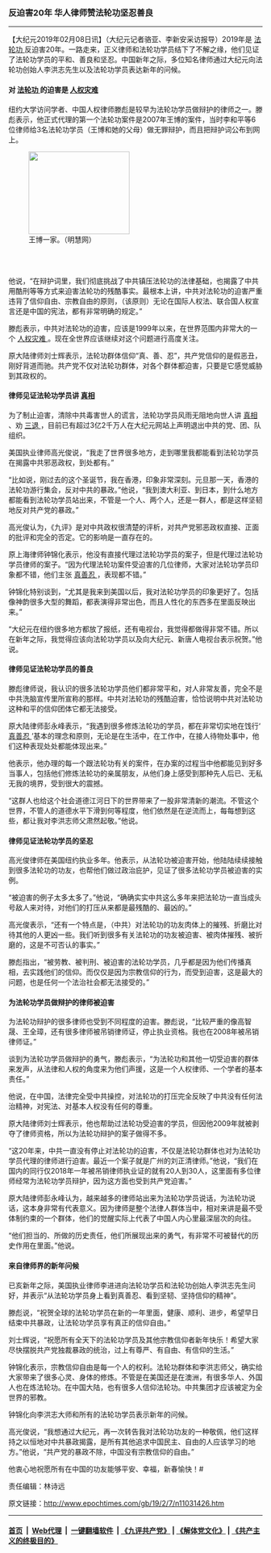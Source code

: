 ### 反迫害20年 华人律师赞法轮功坚忍善良
------------------------

<p>
 【大纪元2019年02月08日讯】（大纪元记者骆亚、李新安采访报导）2019年是
 <a href="http://www.epochtimes.com/gb/tag/%E6%B3%95%E8%BD%AE%E5%8A%9F.html">
  法轮功
 </a>
 反迫害20年。一路走来，正义律师和法轮功学员结下了不解之缘，他们见证了法轮功学员的平和、善良和坚忍。中国新年之际，多位知名律师通过大纪元向法轮功创始人李洪志先生以及法轮功学员表达新年的问候。
</p>
<h4>
 对
 <a href="http://www.epochtimes.com/gb/tag/%E6%B3%95%E8%BD%AE%E5%8A%9F.html">
  法轮功
 </a>
 的迫害是
 <a href="http://www.epochtimes.com/gb/tag/%E4%BA%BA%E6%9D%83%E7%81%BE%E9%9A%BE.html">
  人权灾难
 </a>
</h4>
<p>
 纽约大学访问学者、中国人权律师滕彪是较早为法轮功学员做辩护的律师之一。滕彪表示，他正式代理的第一个法轮功案件是2007年王博的案件，当时李和平等6位律师给3名法轮功学员（王博和她的父母）做无罪辩护，而且把辩护词公布到网上。
</p>
<figure class="wp-caption aligncenter" id="attachment_11031935" style="width: 200px">
 <a href="http://i.epochtimes.com/assets/uploads/2019/02/2007-4-30-wangbofamily-ss.jpg">
  <img alt="" class="size-full wp-image-11031935" height="164" src="http://i.epochtimes.com/assets/uploads/2019/02/2007-4-30-wangbofamily-ss.jpg" width="200"/>
 </a>
 <br/><figcaption class="wp-caption-text">
  王博一家。（明慧网）
 </figcaption><br/>
</figure><br/>
<p>
 他说，“在辩护词里，我们彻底挑战了中共镇压法轮功的法律基础，也揭露了中共用酷刑等等方式来迫害法轮功的残酷事实。最根本上讲，中共对法轮功的迫害严重违背了信仰自由、宗教自由的原则，（该原则）无论在国际人权法、联合国人权宣言还是中国的宪法，都有非常明确的规定。”
</p>
<p>
 滕彪表示，中共对法轮功的迫害，应该是1999年以来，在世界范围内非常大的一个
 <a href="http://www.epochtimes.com/gb/tag/%E4%BA%BA%E6%9D%83%E7%81%BE%E9%9A%BE.html">
  人权灾难
 </a>
 。现在全世界应该继续对这个问题进行高度关注。
</p>
<p>
 原大陆律师刘士辉表示，法轮功群体信仰“真、善、忍”，共产党信仰的是假恶丑，刚好背道而驰。共产党不仅对法轮功群体，对各个群体都迫害，只要是它感觉威胁到其政权的。
</p>
<h4>
 律师见证法轮功学员讲
 <a href="http://www.epochtimes.com/gb/tag/%E7%9C%9F%E7%9B%B8.html">
  真相
 </a>
</h4>
<p>
 为了制止迫害，清除中共毒害世人的谎言，法轮功学员风雨无阻地向世人讲
 <a href="http://www.epochtimes.com/gb/tag/%E7%9C%9F%E7%9B%B8.html">
  真相
 </a>
 、劝
 <a href="http://www.epochtimes.com/gb/tag/%E4%B8%89%E9%80%80.html">
  三退
 </a>
 ，目前已有超过3亿2千万人在大纪元网站上声明退出中共的党、团、队组织。
</p>
<p>
 美国执业律师高光俊说，“我走了世界很多地方，走到哪里我都能看到法轮功学员在揭露中共邪恶政权，到处都有。”
</p>
<p>
 “比如说，刚过去的这个圣诞节，我在香港，印象非常深刻。元旦那一天，香港的法轮功游行集会，反对中共的暴政。”他说，“我到澳大利亚、到日本，到什么地方都能看到法轮功学员站出来，不管是一个人、两个人，还是一群人，都是这样坚韧地反对共产党的暴政。”
</p>
<p>
 高光俊认为，《九评》是对中共政权很清楚的评析，对共产党邪恶政权直接、正面的批评和完全的否定。它的影响是一直存在的。
</p>
<p>
 原上海律师钟锦化表示，他没有直接代理过法轮功学员的案子，但是代理过法轮功学员律师的案子。“因为代理法轮功案件受迫害的几位律师，大家对法轮功学员印象都不错，他们主张
 <a href="http://www.epochtimes.com/gb/tag/%E7%9C%9F%E5%96%84%E5%BF%8D.html">
  真善忍
 </a>
 ，表现都不错。”
</p>
<p>
 钟锦化特别谈到，“尤其是我来到美国以后，我对法轮功学员的印象更好了。包括像神韵很多大型的舞蹈，都表演得非常出色，而且人性化的东西多在里面反映出来。”
</p>
<p>
 “大纪元在纽约很多地方都放了报纸，还有电视台，我觉得都做得非常不错。所以在新年之际，我觉得应该向法轮功学员以及向大纪元、新唐人电视台表示祝贺。”他说。
</p>
<h4>
 律师见证法轮功学员的善良
</h4>
<p>
 滕彪律师说，我认识的很多法轮功学员他们都非常平和，对人非常友善，完全不是中共洗脑宣传里所宣称的那样。中共对法轮功的残酷迫害，恰恰说明中共对法轮功这种和平的信仰团体它都无法接受。
</p>
<p>
 原大陆律师彭永峰表示，“我遇到很多修炼法轮功的学员，都在非常切实地在饯行‘
 <a href="http://www.epochtimes.com/gb/tag/%E7%9C%9F%E5%96%84%E5%BF%8D.html">
  真善忍
 </a>
 ’基本的理念和原则，无论是在生活中，在工作中，在接人待物处事中，他们这种表现处处都能体现出来。”
</p>
<p>
 他表示，他办理的每一个跟法轮功有关的案件，在办案的过程当中他都能见到好多当事人，包括他们修炼法轮功的亲属朋友，从他们身上感受到那种先人后已、无私无我的境界，受到很大的震撼。
</p>
<p>
 “这群人也给这个社会道德江河日下的世界带来了一股非常清新的潮流。不管这个世界，不管人的道德水平下滑到何等程度，他们依然是在逆流而上，每每想到这些，都让我对李洪志师父肃然起敬。”他说。
</p>
<h4>
 律师见证法轮功学员的坚忍
</h4>
<p>
 高光俊律师在美国纽约执业多年。他表示，从法轮功被迫害开始，他陆陆续续接触到很多法轮功的功友，也帮他们做过政治庇护，见证了很多法轮功学员被迫害的实例。
</p>
<p>
 “被迫害的例子太多太多了。”他说，“确确实实中共这么多年来把法轮功一直当成头号敌人来对待，对他们的打压从来都是最残酷的、最凶的。”
</p>
<p>
 高光俊表示，“还有一个特点是，（中共）对法轮功的功友肉体上的摧残、折磨比对待其他的人更凶一些。我们听到很多有关法轮功的功友被迫害、被肉体摧残、被折磨的，这是不可否认的事实。”
</p>
<p>
 滕彪指出，“被劳教、被判刑、被迫害的法轮功学员，几乎都是因为他们传播真相，去实践他们的信仰。而仅仅是因为宗教信仰的行为，而受到迫害，这是最大的问题，也是任何一个法治社会都无法接受的。”
</p>
<h4>
 为法轮功学员做辩护的律师被迫害
</h4>
<p>
 为法轮功辩护的很多律师也受到不同程度的迫害。滕彪说，“比较严重的像高智晟、王全璋，还有很多律师被吊销律师证，停止执业资格。我也在2008年被吊销律师证。”
</p>
<p>
 谈到为法轮功学员做辩护的勇气，滕彪表示，“为法轮功和其他一切受迫害的群体来发声，从法律和人权的角度来为他们声援，这是一个人权律师、一个学者的基本责任。”
</p>
<p>
 他说，在中国，法律完全受中共操控，对法轮功的打压完全反映了中共没有任何法治精神，对宪法、对基本人权没有任何的尊重。
</p>
<p>
 原大陆律师刘士辉表示，他也帮助过法轮功受迫害的学员，但因他2009年就被剥夺了律师资格，所以为法轮功辩护的案子做得不多。
</p>
<p>
 “这20年来，中共一直没有停止对法轮功的迫害，不仅是法轮功群体也对为法轮功学员代理的律师进行迫害。最近一个案子就是广州的刘正清律师。”他说，“我们在国内的同行仅2018年一年被吊销律师执业证的就有20人到30人，这里面有多位律师经常为法轮功学员辩护，因为这方面也受到共产党迫害。”
</p>
<p>
 原大陆律师彭永峰认为，越来越多的律师站出来为法轮功学员说话，为法轮功说话，这本身非常有代表意义。因为律师是整个法律人群体当中，相对来讲是最不受体制约束的一个群体，他们的觉醒实际上代表了中国人内心里最深层次的向往。
</p>
<p>
 “他们担当的、所做的历史责任，他们所展现出来的勇气，有非常不可被替代的历史作用在里面。”他说。
</p>
<h4>
 来自律师界的新年问候
</h4>
<p>
 已亥新年之际，美国执业律师李进进向法轮功学员和法轮功创始人李洪志先生问好，并表示“从法轮功学员身上看到真善忍、看到坚韧、坚持信仰的精神”。
</p>
<p>
 滕彪说，“祝贺全球的法轮功学员在新的一年里面，健康、顺利、进步，希望早日结束中共暴政，让法轮功学员享有真正的信仰自由。”
</p>
<p>
 刘士辉说，“祝愿所有全天下的法轮功学员及其他宗教信仰者新年快乐！希望大家尽快摆脱共产党独裁暴政的统治，过上有尊严、有自由、有信仰的生活。”
</p>
<p>
 钟锦化表示，宗教信仰自由是每一个人的权利。法轮功群体和李洪志师父，确实给大家带来了很多心灵、身体的修炼。不管是在美国还是在澳洲，有很多华人、外国人也在炼法轮功。在中国大陆，也有很多人信仰法轮功。中共集团才应该被定为全世界的邪教。
</p>
<p>
 钟锦化向李洪志大师和所有的法轮功学员表示新年的问候。
</p>
<p>
 高光俊说，“我想通过大纪元，再一次转告我对法轮功功友的一种敬佩，他们这样持之以恒地对中共暴政揭露，是所有其他追求中国民主、自由的人应该学习的地方。”他说，“共产党的暴政不除，中国没有宗教信仰的自由。”
</p>
<p>
 他衷心地祝愿所有在中国的功友能够平安、幸福，新春愉快！#
</p>
<p>
 责任编辑：林诗远
</p>

原文链接：http://www.epochtimes.com/gb/19/2/7/n11031426.htm


------------------------
#### [首页](https://github.com/gfw-breaker/banned-news/blob/master/README.md) &nbsp;|&nbsp; [Web代理](https://github.com/labour-camp/helloworld) &nbsp;|&nbsp; [一键翻墙软件](https://github.com/gfw-breaker/nogfw/blob/master/README.md) &nbsp;| [《九评共产党》](https://github.com/gfw-breaker/9ping.md/blob/master/README.md#九评之一评共产党是什么) | [《解体党文化》](https://github.com/gfw-breaker/jtdwh.md/blob/master/README.md) | [《共产主义的终极目的》](https://github.com/gfw-breaker/gczydzjmd.md/blob/master/README.md)

